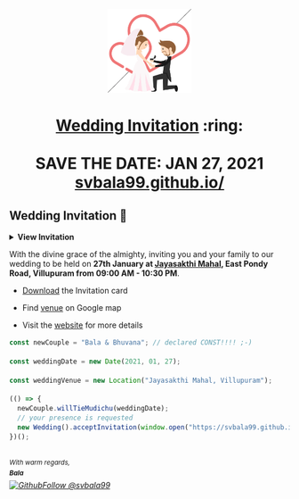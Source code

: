 <p align="center"><a href="https://svbala99.github.io/"><img src="./assets/wedding.gif" width="150px" height="150px"/></a></p>
<h1 align="center"><a href="https://svbala99.github.io/">Wedding Invitation</a> :ring: <br> <br> SAVE THE DATE: JAN 27, 2021 <br> <a href="https://svbala99.github.io/">svbala99.github.io/</a></h1>

## Wedding Invitation :ring:

<details>
  <summary><strong>View Invitation</strong></summary>
  <a href="https://svbala99.github.io/"><img src="./assets/img/invitation_.jpg" /></a>
</details>

With the divine grace of the almighty,
inviting you and your family to our wedding to be held on **27th January at [Jayasakthi Mahal](https://goo.gl/maps/vA3qioxPiQwnbzyeA), East Pondy Road, Villupuram from 09:00 AM - 10:30 PM**.

- [Download](https://github.com/svbala99/svbala99.github.io/raw/master/assets/pdf/Invitation.pdf) the Invitation card

- Find [venue](https://goo.gl/maps/vA3qioxPiQwnbzyeA) on Google map

- Visit the [website](svbala99.github.io/) for more details

```js
const newCouple = "Bala & Bhuvana"; // declared CONST!!!! ;-)

const weddingDate = new Date(2021, 01, 27);

const weddingVenue = new Location("Jayasakthi Mahal, Villupuram");

(() => {
  newCouple.willTieMudichu(weddingDate);
  // your presence is requested
  new Wedding().acceptInvitation(window.open("https://svbala99.github.io/"));
})();
```

<br><sup><i>With warm regards,<br>
**Bala**<i></sup><br>
[![GithubFollow @svbala99](https://img.shields.io/github/last-commit/svbala99/svbala99.github.io?style=for-the-badge)](https://github.com/svbala99/)
